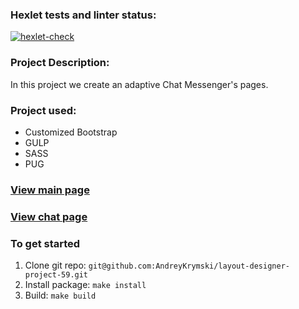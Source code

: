 ### Hexlet tests and linter status:
[![hexlet-check](https://github.com/AndreyKrymski/layout-designer-project-59/actions/workflows/hexlet-check.yml/badge.svg)](https://github.com/AndreyKrymski/layout-designer-project-59/actions/workflows/hexlet-check.yml)
### Project Description:
In this project we create an adaptive Chat Messenger's pages.

### Project used:
* Customized Bootstrap
* GULP
* SASS
* PUG


### [View main page](https://milky-bone.surge.sh/)
### [View chat page](https://milky-bone.surge.sh//chat.html)
### To get started

1. Clone git repo: `git@github.com:AndreyKrymski/layout-designer-project-59.git`
2. Install package: `make install`
3. Build: `make build`